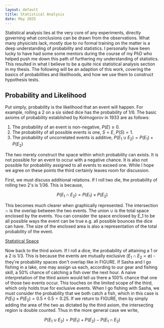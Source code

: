 ```yaml
---
layout: default
title: Statistical Analysis
date: May 2025
---
```


Statistical analysis lies at the very core of any experiments, directly governing what conclusions can be drawn from the observations. What many physicists lack, mostly due to no formal training on the matter is a deep understanding of probability and statistics. I personally have been lucky to have had some some mentors during the course of my PhD who helped push me down this path of furthering my understanding of statistics. This resulted in what I believe to be a quite nice statistical analysis section in my thesis. The following will be an adaption of this work, covering the basics of probabilities and likelihoods, and how we use them to construct hypothesis tests. 

## Probability and Likelihood
<!-- 
To really dive deep into statistics we have to be able to disentangle the concepts of probability and likelihood. Though, the issue here is that the two are typically entangled in their definitions. You may see -->

Put simply, probability is the likelihood that an event will happen. For example, rolling a 2 on a six sided dice has the probability of 1/6. The basic axioms of probability established by Kolmogorov in 1933 are as follows:

1. The probability of an event is non-negative, $P(E)\geq 0$.
2. The probability of all possible events is one, $S = {E}$, $P(S) = 1$.
3. The probability of uncorrelated events is additive, $P(E_1 \cup E_2) = P(E_1) + P(E_2)$

The two merely construct the space within which probability can exists. It is not possible for an event to occur with a negative chance. It is also not possible for probability assigned to all events to exceed one. While I hope we agree on these points the third certainly leaves room for discussion. 

First, we must discuss additional relations. If I roll two die, the probability of rolling two 2's is 1/36. This is because,

$$
P(E_1\cap E_2) = P(E_1)\times P(E_2)
$$

This becomes much clearer when graphically represented. The intersection $\cap$ is the overlap between the two events. The union $\cup$ is the total space enclosed by the events. You can consider the space enclosed by E_1 to be all possible ways the event can be true e.g. all possible bounces the dice can have. The size of the enclosed area is also a representation of the total probability of the event. 

[Statistical Space](StatsImages/ProbSpace.jpeg)

Now back to the third axiom. If I roll a dice, the probability of attaining a 1 or a 2 is 1/3. This is because the events are mutually exclusive  ($E_1\cap E_2 =\emptyset$) - they're probability spaces don't overlap like in FIGURE. If Sasha and I go fishing in a lake, one may assign us each, according to our gear and fishing skill, a 50% chance of catching a fish over the next hour. A naive interpretation of the third axiom would tell us there a 100% chance that one of those two events occur. This touches on the limited scope of the third, which only holds true for exclusive events. When I go fishing with Sasha, we must consider the probability that we both catch a fish, which in this case is $P(E_1)\times P(E_2) = 0.5\times0.5 = 0.25$. If we return to FIGURE, then by simply adding the area of the two as dictated by the third axiom, the intersecting region is double counted. Thus in the more general case we write,

$$
P(E_1\cup E_2) = P(E_1) + P(E_2) - P(E_1\cap E_2)
$$

<!-- 
## Likelihood functions

In this section I will give an introduction to likelihoods.

## Neyman-Pearson Lemma

In this section I will provide the Neyman-Pearson lemma

## A basic example of hypothesis testing

In this section I will give a basic example of hypothesis testing. 

## Below is a dump from my thesis.

In search for new physics we employ two hypothesis tests: the null hypothesis ($H_0$), which posits that the observed data is explained by background only, and the alternate hypothesis ($H_1$), which suggests the observation is explained by the presence of a new signal amongst the background. This formalism is essential for the discovery of new physics as it allows us to first reject the null hypothesis in favour of the alternative.

The basis of hypothesis testing begins with the construction of a likelihood. To illustrate the use of a likelihood, we can begin with a toy example. Consider a counting experiment. The likelihood measuring $n$ events is,

$$
L(n_\text{obs}|\nu) = \frac{\nu^{n_\text{obs}} e^{-\nu}}{n_\text{obs}!}
$$

where $\nu$ is the number of expected events predicted by the underlying hypothesis. The basis of either hypothesis is the number of expected events which can be written as,

$$
\nu = \mu S + B
$$

where $\nu$ is the expected yield, $B$ is the predicted background, $S$ is the nominally predicted signal and $\mu$ is the scaling factor for the signal. The parameter $\mu$, referred to as the signal strength, allows for different signal hypotheses to be tested, including the background-only hypothesis of $\mu = 0$.

In reality the predictions of the signal and background contain underlying uncertainties. Consider a Gaussian uncertainty on the signal of 20%. In the likelihood, we allow the uncertainty to modify the signal as $S(\theta) = (1 + 0.2\theta)S_\text{nom}$, where $S_\text{nom}$ is the nominal prediction for the number of signal events and $\theta$ is the _nuisance parameter_ (NP), which follows a standardized[^1] Gaussian distribution. Correspondingly, a Gaussian distribution is appended to the likelihood. This term is known as a constraint as it penalizes non-nominal values of $\theta$. With this information, the likelihood is thus modified as:

$$
L(n_\text{obs}|\nu, \theta) = \frac{(\mu S(\theta)+B)^{n_\text{obs}} e^{-(\mu S(\theta)+B)}}{n_\text{obs}!} \cdot \frac{e^{-\theta^2/2}}{\sqrt{2\pi}}
$$

With the likelihood constructed, a *fit* can be conducted by finding the values of $\mu$ and $\theta$ which maximize the likelihood. Typically, it is computationally simpler to minimize the negative-log of the likelihood, hence this formalism will appear later on.

[^1]: As the uncertainty manifests in the modifying term, the Gaussian is *standardized*, meaning it has standard deviation of 1. -->

